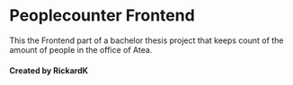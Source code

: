 # Peoplecounter Frontend
This the Frontend part of a bachelor thesis project that keeps count of the amount of people in the office of Atea. 
#### Created by RickardK
